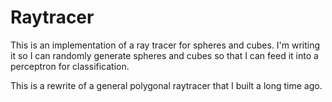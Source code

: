# Raytracer

This is an implementation of a ray tracer for spheres and cubes. I'm writing it so I can randomly generate spheres and cubes so that I can feed it into a perceptron for classification.

This is a rewrite of a general polygonal raytracer that I built a long time ago.
